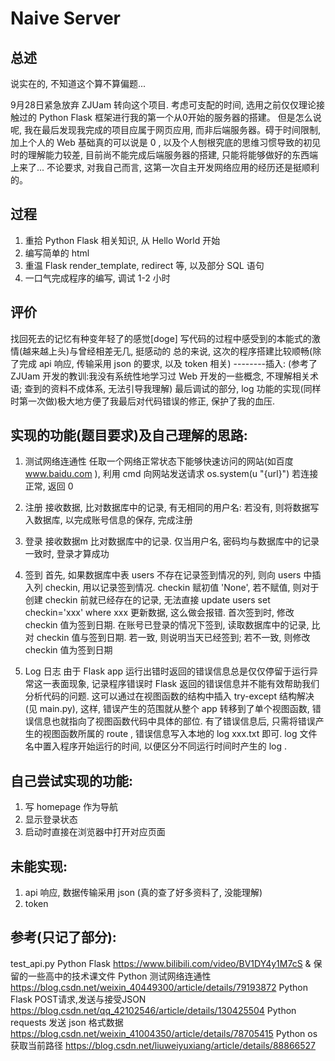 # Naive Server

## 总述
说实在的, 不知道这个算不算偏题...

9月28日紧急放弃 ZJUam 转向这个项目.
考虑可支配的时间, 选用之前仅仅理论接触过的 Python Flask 框架进行我的第一个从0开始的服务器的搭建。
但是怎么说呢, 我在最后发现我完成的项目应属于网页应用, 而非后端服务器。碍于时间限制, 加上个人的 Web 基础真的可以说是 0 ,  以及个人刨根究底的思维习惯导致的初见时的理解能力较差, 目前尚不能完成后端服务器的搭建, 只能将能够做好的东西端上来了...
不论要求, 对我自己而言, 这第一次自主开发网络应用的经历还是挺顺利的。

## 过程
1. 重拾 Python Flask 相关知识, 从 Hello World 开始
2. 编写简单的 html
3. 重温 Flask render_template, redirect 等, 以及部分 SQL 语句
4. 一口气完成程序的编写, 调试 1-2 小时

## 评价
找回死去的记忆有种变年轻了的感觉[doge]
写代码的过程中感受到的本能式的激情(越来越上头)与曾经相差无几, 挺感动的
总的来说, 这次的程序搭建比较顺畅(除了完成 api 响应, 传输采用 json 的要求, 以及 token 相关)
--------插入: (参考了 ZJUam 开发的教训:我没有系统性地学习过 Web 开发的一些概念, 不理解相关术语; 查到的资料不成体系, 无法引导我理解)
最后调试的部分, log 功能的实现(同样时第一次做)极大地方便了我最后对代码错误的修正, 保护了我的血压.

## 实现的功能(题目要求)及自己理解的思路:
1. 测试网络连通性
   任取一个网络正常状态下能够快速访问的网站(如百度 www.baidu.com ), 利用 cmd 向网站发送请求
   os.system(u "{url}")
   若连接正常, 返回 0

2. 注册
   接收数据, 比对数据库中的记录, 有无相同的用户名: 若没有, 则将数据写入数据库, 以完成账号信息的保存, 完成注册

3. 登录
   接收数据m 比对数据库中的记录. 仅当用户名, 密码均与数据库中的记录一致时, 登录才算成功

4. 签到
   首先, 如果数据库中表 users 不存在记录签到情况的列, 则向 users 中插入列 checkin, 用以记录签到情况.
   checkin 赋初值 'None', 若不赋值, 则对于创建 checkin 前就已经存在的记录, 无法直接 update users set checkin='xxx' where xxx 更新数据, 这么做会报错.
   首次签到时, 修改 checkin 值为签到日期. 
   在账号已登录的情况下签到, 读取数据库中的记录, 比对 checkin 值与签到日期. 若一致, 则说明当天已经签到; 若不一致, 则修改 checkin 值为签到日期

5. Log 日志
   由于 Flask app 运行出错时返回的错误信息总是仅仅停留于运行异常这一表面现象, 记录程序错误时 Flask 返回的错误信息并不能有效帮助我们分析代码的问题.
   这可以通过在视图函数的结构中插入 try-except 结构解决(见 main.py), 这样, 错误产生的范围就从整个 app 转移到了单个视图函数, 错误信息也就指向了视图函数代码中具体的部位.
   有了错误信息后, 只需将错误产生的视图函数所属的 route , 错误信息写入本地的 log xxx.txt 即可. log 文件名中置入程序开始运行的时间, 以便区分不同运行时间时产生的 log .

## 自己尝试实现的功能:
1. 写 homepage 作为导航
2. 显示登录状态
3. 启动时直接在浏览器中打开对应页面

## 未能实现:
1. api 响应, 数据传输采用 json (真的查了好多资料了, 没能理解)
2. token

## 参考(只记了部分):
test_api.py
Python Flask https://www.bilibili.com/video/BV1DY4y1M7cS & 保留的一些高中的技术课文件
Python 测试网络连通性  https://blog.csdn.net/weixin_40449300/article/details/79193872 
Python Flask POST请求,发送与接受JSON https://blog.csdn.net/qq_42102546/article/details/130425504
Python requests 发送 json 格式数据 https://blog.csdn.net/weixin_41004350/article/details/78705415
Python os 获取当前路径 https://blog.csdn.net/liuweiyuxiang/article/details/88866527